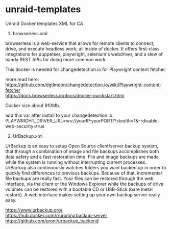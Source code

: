 # unraid-templates

Unraid Docker templates XML for CA

1. browserless.xml

browserless is a web-service that allows for remote clients to connect, drive, and execute headless work; all inside of docker. It offers first-class integrations for puppeteer, playwright, selenium's webdriver, and a slew of handy REST APIs for doing more common work.

This docker is needed for changedetection.io for Playwright content fetcher.

more read here:<br>
https://github.com/dgtlmoon/changedetection.io/wiki/Playwright-content-fetcher<br>
https://docs.browserless.io/docs/docker-quickstart.html<br>

Docker size about 910Mb.

add this var after install to your changedetection.io:
PLAYWRIGHT_DRIVER_URL=ws://yourIP:yourPORT/?stealth=1&--disable-web-security=true


2. UrBackup.xml
 
 UrBackup is an easy to setup Open Source client/server backup system, that through a combination of image and file backups accomplishes both data safety and a fast restoration time.
 File and image backups are made while the system is running without interrupting current processes.
 UrBackup also continuously watches folders you want backed up in order to quickly find differences to previous backups. Because of that, incremental file backups are really fast.
 Your files can be restored through the web interface, via the client or the Windows Explorer while the backups of drive volumes can be restored with a bootable CD or USB-Stick (bare metal restore).
 A web interface makes setting up your own backup server really easy.

 

https://www.urbackup.org/<br>
https://hub.docker.com/r/uroni/urbackup-server<br>
https://github.com/uroni/urbackup_backend<br>
